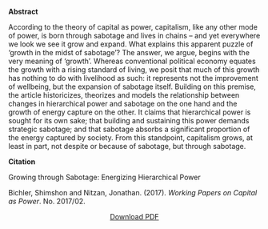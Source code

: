 <b>Abstract</b>

According to the theory of capital as power, capitalism, like any other mode of power, is born through sabotage and lives in chains – and yet everywhere we look we see it grow and expand. What explains this apparent puzzle of ‘growth in the midst of sabotage’? The answer, we argue, begins with the very meaning of ‘growth’. Whereas conventional political economy equates the growth with a rising standard of living, we posit that much of this growth has nothing to do with livelihood as such: it represents not the improvement of wellbeing, but the expansion of sabotage itself. Building on this premise, the article historicizes, theorizes and models the relationship between changes in hierarchical power and sabotage on the one hand and the growth of energy capture on the other. It claims that hierarchical power is sought for its own sake; that building and sustaining this power demands strategic sabotage; and that sabotage absorbs a significant proportion of the energy captured by society. From this standpoint, capitalism grows, at least in part, not despite or because of sabotage, but through sabotage.

<b>Citation</b>

Growing through Sabotage: Energizing Hierarchical Power 

Bichler, Shimshon and Nitzan, Jonathan. (2017). <i>Working Papers on Capital as Power</i>. No. 2017/02. 


<div style="text-align:center">
<a href="https://bnarchives.yorku.ca/512/2/20170700_bn_growing_through_sabotage_wpcasp.pdf">Download PDF</a>
</div>


